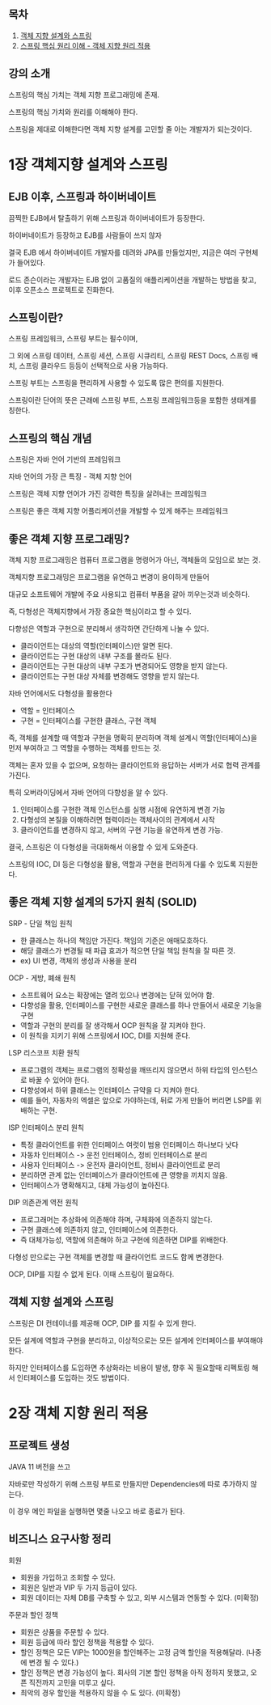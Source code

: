 ## 목차

1. [객체 지향 설계와 스프링](#1장-객체지향-설계와-스프링)
2. [스프링 핵심 원리 이해 - 객체 지향 원리 적용](#2장-객체-지향-원리-적용)

## 강의 소개

스프링의 핵심 가치는 객체 지향 프로그래밍에 존재.

스프링의 핵심 가치와 원리를 이해해야 한다.

스프링을 제대로 이해한다면 객체 지향 설계를 고민할 줄 아는 개발자가 되는것이다.

# 1장 객체지향 설계와 스프링

## EJB 이후, 스프링과 하이버네이트

끔찍한 EJB에서 탈출하기 위해 스프링과 하이버네이트가 등장한다.

하이버네이트가 등장하고 EJB를 사람들이 쓰지 않자

결국 EJB 에서 하이버네이트 개발자를 데려와 JPA를 만들었지만, 지금은 여러 구현체가 들어있다.

로드 존슨이라는 개발자는 EJB 없이 고품질의 애플리케이션을 개발하는 방법을 찾고, 이후 오픈소스 프로젝트로 진화한다.

## 스프링이란?

스프링 프레임워크, 스프링 부트는 필수이며,

그 외에 스프링 데이터, 스프링 세션, 스프링 시큐리티, 스프링 REST Docs, 스프링 배치, 스프링 클라우드 등등이 선택적으로 사용 가능하다.

스프링 부트는 스프링을 편리하게 사용할 수 있도록 많은 편의를 지원한다.

스프링이란 단어의 뜻은 근래에 스프링 부트, 스프링 프레임워크등을 포함한 생태계를 칭한다.

## 스프링의 핵심 개념

스프링은 자바 언어 기반의 프레임워크

자바 언어의 가장 큰 특징 - 객체 지향 언어

스프링은 객체 지향 언어가 가진 강력한 특징을 살려내는 프레임워크

스프링은 좋은 객체 지향 어플리케이션을 개발할 수 있게 해주는 프레임워크

## 좋은 객체 지향 프로그래밍?

객체 지향 프로그래밍은 컴퓨터 프로그램을 명령어가 아닌, 객체들의 모임으로 보는 것.

객체지향 프로그래밍은 프로그램을 유연하고 변경이 용이하게 만들어

대규모 소프트웨어 개발에 주요 사용되고 컴퓨터 부품을 갈아 끼우는것과 비슷하다.

즉, 다형성은 객체지향에서 가장 중요한 핵심이라고 할 수 있다.

다향성은 역할과 구현으로 분리해서 생각하면 간단하게 나눌 수 있다.

- 클라이언트는 대상의 역할(인터페이스)만 알면 된다.
- 클라이언트는 구현 대상의 내부 구조를 몰라도 된다.
- 클라이언트는 구현 대상의 내부 구조가 변경되어도 영향을 받지 않는다.
- 클라이언트는 구현 대상 자체를 변경해도 영향을 받지 않는다.

자바 언어에서도 다형성을 활용한다

- 역할 = 인터페이스
- 구현 = 인터페이스를 구현한 클래스, 구현 객체

즉, 객체를 설계할 때 역할과 구현을 명확히 분리하며
객체 설계시 역할(인터페이스)을 먼저 부여하고 그 역할을 수행하는 객체를 만드는 것.

객체는 혼자 있을 수 없으며, 요청하는 클라이언트와 응답하는 서버가 서로 협력 관계를 가진다.

특히 오버라이딩에서 자바 언어의 다향성을 알 수 있다.

1. 인터페이스를 구현한 객체 인스턴스를 실행 시점에 유연하게 변경 가능
2. 다형성의 본질을 이해하려면 협력이라는 객체사이의 관계에서 시작
3. 클라이언트를 변경하지 않고, 서버의 구현 기능을 유연하게 변경 가능.

결국, 스프링은 이 다형성을 극대화해서 이용할 수 있게 도와준다.

스프링의 IOC, DI 등은 다형성을 활용, 역할과 구현을 편리하게 다룰 수 있도록 지원한다.

## 좋은 객체 지향 설계의 5가지 원칙 (SOLID)

SRP - 단일 책임 원칙

- 한 클래스는 하나의 책임만 가진다. 책임의 기준은 애매모호하다.
- 해당 클래스가 변경될 때 파급 효과가 적으면 단일 책임 원칙을 잘 따른 것.
- ex) UI 변경, 객체의 생성과 사용을 분리

OCP - 게방, 폐쇄 원칙

- 소프트웨어 요소는 확장에는 열려 있으나 변경에는 닫혀 있어야 함.
- 다향성을 활용, 인터페이스를 구현한 새로운 클래스를 하나 만들어서 새로운 기능을 구현
- 역할과 구현의 분리를 잘 생각해서 OCP 원칙을 잘 지켜야 한다.
- 이 원칙을 지키기 위해 스프링에서 IOC, DI를 지원해 준다.

LSP 리스코프 치환 원칙

- 프로그램의 객체는 프로그램의 정확성을 깨뜨리지 않으면서 하위 타입의 인스턴스로 바꿀 수 있어야 한다.
- 다향성에서 하위 클래스는 인터페이스 규약을 다 지켜야 한다.
- 예를 들어, 자동차의 엑셀은 앞으로 가야하는데, 뒤로 가게 만들어 버리면 LSP를 위배하는 구현.

ISP 인터페이스 분리 원칙

- 특정 클라이언트를 위한 인터페이스 여럿이 범용 인터페이스 하나보다 낫다
- 자동차 인터페이스 -> 운전 인터페이스, 정비 인터페이스로 분리
- 사용자 인터페이스 -> 운전자 클라이언트, 정비사 클라이언트로 분리
- 분리하면 관계 없는 인터페이스가 클라이언트에 큰 영향을 끼치지 않음.
- 인터페이스가 명확해지고, 대체 가능성이 높아진다.

DIP 의존관계 역전 원칙

- 프로그래머는 추상화에 의존해야 하며, 구체화에 의존하지 않는다.
- 구현 클래스에 의존하지 않고, 인터페이스에 의존한다.
- 즉 대체가능성, 역할에 의존해야 하고 구현에 의존하면 DIP를 위배한다.

다형성 만으로는 구현 객체를 변경할 때 클라이언트 코드도 함께 변경한다.

OCP, DIP를 지킬 수 없게 된다. 이때 스프링이 필요하다.

## 객체 지향 설계와 스프링

스프링은 DI 컨테이너를 제공해 OCP, DIP 를 지킬 수 있게 한다.

모든 설계에 역할과 구현을 분리하고, 이상적으로는 모든 설계에 인터페이스를 부여해야 한다.

하지만 인터페이스를 도입하면 추상화라는 비용이 발생, 향후 꼭 필요할때 리펙토링 해서 인터페이스를 도입하는 것도 방법이다.

# 2장 객체 지향 원리 적용

## 프로젝트 생성

JAVA 11 버전을 쓰고

자바로만 작성하기 위해 스프링 부트로 만들지만 Dependencies에 따로 추가하지 않는다.

이 경우 메인 파일을 실행하면 몇줄 나오고 바로 종료가 된다.

## 비즈니스 요구사항 정리

회원

- 회원을 가입하고 조회할 수 있다.
- 회원은 일반과 VIP 두 가지 등급이 있다.
- 회원 데이터는 자체 DB를 구축할 수 있고, 외부 시스템과 연동할 수 있다. (미확정)

주문과 할인 정책

- 회원은 상품을 주문할 수 있다.
- 회원 등급에 따라 할인 정책을 적용할 수 있다.
- 할인 정책은 모든 VIP는 1000원을 할인해주는 고정 금액 할인을 적용해달라. (나중에 변경 될 수 있다.)
- 할인 정책은 변경 가능성이 높다. 회사의 기본 할인 정책을 아직 정하지 못했고, 오픈 직전까지 고민을 미루고 싶다.
- 최악의 경우 할인을 적용하지 않을 수 도 있다. (미확정)
